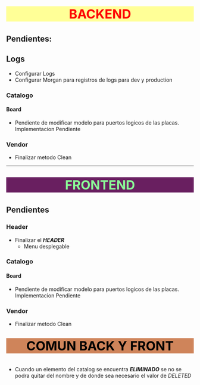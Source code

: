 <p style="color: red; font-size: 34px; text-transform: uppercase; font-weight: bold; background-color: #ffff97; text-align: center">Backend</p>

## Pendientes:

## Logs

- Configurar Logs
- Configurar Morgan para registros de logs para dev y production

### Catalogo

#### Board
- Pendiente de modificar modelo para puertos logicos de las placas. Implementacion Pendiente

### Vendor

- Finalizar metodo Clean


_________________________________
<p style="color: #8AFF97; font-size: 34px; text-transform: uppercase; font-weight: bold; background-color: #691F60; text-align: center; margin-top: 30px">Frontend</p>

## Pendientes

### Header

- Finalizar el ***HEADER***
    - Menu desplegable

### Catalogo

#### Board
- Pendiente de modificar modelo para puertos logicos de las placas. Implementacion Pendiente

### Vendor

- Finalizar metodo Clean

<p style="color: #000; font-size: 34px; text-transform: uppercase; font-weight: bold; background-color: #CF845a; text-align: center; margin-top: 30px">COMUN BACK y FRONT</p>

- Cuando un elemento del catalog se encuentra ***ELIMINADO*** se no se podra quitar del nombre y de donde sea necesario el valor de _DELETED_   


